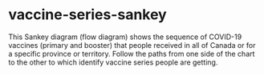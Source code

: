 # vaccine-series-sankey
This Sankey diagram (flow diagram) shows the sequence of COVID-19 vaccines (primary and booster) that people received in all of Canada or for a specific province or territory. Follow the paths from one side of the chart to the other to which identify vaccine series people are getting.
